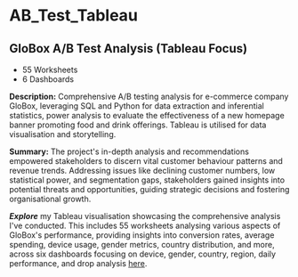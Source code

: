 # AB_Test_Tableau
## **GloBox A/B Test Analysis (Tableau Focus)**
- 55 Worksheets
- 6 Dashboards
  
**Description:**
Comprehensive A/B testing analysis for e-commerce company GloBox, leveraging SQL and Python for data extraction and inferential statistics, power analysis to evaluate the effectiveness of a new homepage banner promoting food and drink offerings. Tableau is utilised for data visualisation and storytelling.

**Summary:**
The project's in-depth analysis and recommendations empowered stakeholders to discern vital customer behaviour patterns and revenue trends. Addressing issues like declining customer numbers, low statistical power, and segmentation gaps, stakeholders gained insights into potential threats and opportunities, guiding strategic decisions and fostering organisational growth.

**_Explore_** my Tableau visualisation showcasing the comprehensive analysis I've conducted. This includes 55 worksheets analysing various aspects of GloBox's performance, providing insights into conversion rates, average spending, device usage, gender metrics, country distribution, and more, across six dashboards focusing on device, gender, country, region, daily performance, and drop analysis
[here](https://public.tableau.com/views/GloBox_viz/5_DailyPerformance?:language=en-GB&:sid=&:display_count=n&:origin=viz_share_link).

